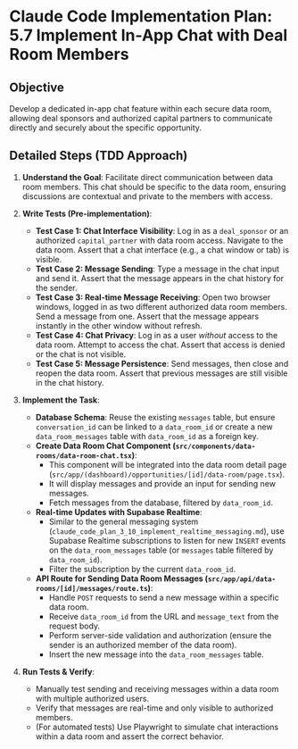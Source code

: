 # Claude Code Implementation Plan: 5.7 Implement In-App Chat with Deal Room Members

## Objective
Develop a dedicated in-app chat feature within each secure data room, allowing deal sponsors and authorized capital partners to communicate directly and securely about the specific opportunity.

## Detailed Steps (TDD Approach)

1.  **Understand the Goal**: Facilitate direct communication between data room members. This chat should be specific to the data room, ensuring discussions are contextual and private to the members with access.

2.  **Write Tests (Pre-implementation)**:
    *   **Test Case 1: Chat Interface Visibility**: Log in as a `deal_sponsor` or an authorized `capital_partner` with data room access. Navigate to the data room. Assert that a chat interface (e.g., a chat window or tab) is visible.
    *   **Test Case 2: Message Sending**: Type a message in the chat input and send it. Assert that the message appears in the chat history for the sender.
    *   **Test Case 3: Real-time Message Receiving**: Open two browser windows, logged in as two different authorized data room members. Send a message from one. Assert that the message appears instantly in the other window without refresh.
    *   **Test Case 4: Chat Privacy**: Log in as a user *without* access to the data room. Attempt to access the chat. Assert that access is denied or the chat is not visible.
    *   **Test Case 5: Message Persistence**: Send messages, then close and reopen the data room. Assert that previous messages are still visible in the chat history.

3.  **Implement the Task**: 
    *   **Database Schema**: Reuse the existing `messages` table, but ensure `conversation_id` can be linked to a `data_room_id` or create a new `data_room_messages` table with `data_room_id` as a foreign key.
    *   **Create Data Room Chat Component (`src/components/data-rooms/data-room-chat.tsx`)**:
        *   This component will be integrated into the data room detail page (`src/app/(dashboard)/opportunities/[id]/data-room/page.tsx`).
        *   It will display messages and provide an input for sending new messages.
        *   Fetch messages from the database, filtered by `data_room_id`.
    *   **Real-time Updates with Supabase Realtime**: 
        *   Similar to the general messaging system (`claude_code_plan_3_10_implement_realtime_messaging.md`), use Supabase Realtime subscriptions to listen for new `INSERT` events on the `data_room_messages` table (or `messages` table filtered by `data_room_id`).
        *   Filter the subscription by the current `data_room_id`.
    *   **API Route for Sending Data Room Messages (`src/app/api/data-rooms/[id]/messages/route.ts`)**:
        *   Handle `POST` requests to send a new message within a specific data room.
        *   Receive `data_room_id` from the URL and `message_text` from the request body.
        *   Perform server-side validation and authorization (ensure the sender is an authorized member of the data room).
        *   Insert the new message into the `data_room_messages` table.

4.  **Run Tests & Verify**: 
    *   Manually test sending and receiving messages within a data room with multiple authorized users.
    *   Verify that messages are real-time and only visible to authorized members.
    *   (For automated tests) Use Playwright to simulate chat interactions within a data room and assert the correct behavior.


